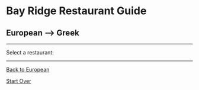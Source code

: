 # Bay Ridge Restaurant Guide
## European --> Greek

---

Select a restaurant:
[]()

[]()

---

[Back to European](..)

[Start Over](../home.md)

